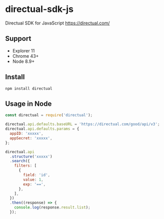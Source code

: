 # directual-sdk-js
Directual SDK for JavaScript https://directual.com/

## Support
* Explorer 11
* Chrome 43+
* Node 8.9+

## Install
`npm install directual`

## Usage in Node
```js
const directual = require('directual');

directual.api.defaults.baseURL = 'https://directual.com/good/api/v3';
directual.api.defaults.params = {
  appID: 'xxxxx',
  appSecret: 'xxxxx',
};

directual.api
  .structure('xxxxx')
  .search({
    filters: [
      {
        field: 'id',
        value: 1,
        exp: '==',
      },
    ],
  })
  .then((response) => {
    console.log(response.result.list);
  });
  ```
